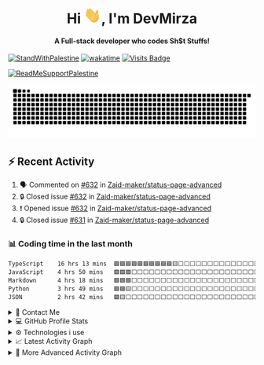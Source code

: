 <div align="center">
    <h1 align="center">Hi <img width="35" src="https://github.com/1999AZZAR/1999AZZAR/blob/readme/resources/img/waving.gif">, I'm DevMirza</h1>
    <h4 align="center">A Full-stack developer who codes Sh$t Stuffs!</h4>
</div>

[![StandWithPalestine](https://raw.githubusercontent.com/Safouene1/support-palestine-banner/master/StandWithPalestine.svg)](https://github.com/Safouene1/support-palestine-banner)
[![wakatime](https://wakatime.com/badge/user/d594dc95-07a5-471b-a3e1-8d5fea65bed3.svg)](https://wakatime.com/@d594dc95-07a5-471b-a3e1-8d5fea65bed3)
[![Visits Badge](https://badges.pufler.dev/visits/Zaid-maker/badge-it)](https://badges.pufler.dev)

[![ReadMeSupportPalestine](https://raw.githubusercontent.com/Safouene1/support-palestine-banner/master/banner-support.svg)](https://github.com/Safouene1/support-palestine-banner)

<div align="center">
    <a href="https://www.devmirza.ml">
        <img src="https://github.com/Zaid-maker/Zaid-maker/blob/output/github-snake-dark.svg" alt="snake" />
    </a>
</div>

## ⚡ Recent Activity

<!--START_SECTION:activity-->
1. 🗣 Commented on [#632](https://github.com/Zaid-maker/status-page-advanced/issues/632#issuecomment-2565088607) in [Zaid-maker/status-page-advanced](https://github.com/Zaid-maker/status-page-advanced)
2. 🔒 Closed issue [#632](https://github.com/Zaid-maker/status-page-advanced/issues/632) in [Zaid-maker/status-page-advanced](https://github.com/Zaid-maker/status-page-advanced)
3. ❗ Opened issue [#632](https://github.com/Zaid-maker/status-page-advanced/issues/632) in [Zaid-maker/status-page-advanced](https://github.com/Zaid-maker/status-page-advanced)
4. 🔒 Closed issue [#631](https://github.com/Zaid-maker/status-page-advanced/issues/631) in [Zaid-maker/status-page-advanced](https://github.com/Zaid-maker/status-page-advanced)
<!--END_SECTION:activity-->

### :bar_chart: Coding time in the last month

<!--START_SECTION:waka-->

```txt
TypeScript    16 hrs 13 mins  🟩🟩🟩🟩🟩🟩🟩🟩🟩🟩🟨⬜⬜⬜⬜⬜⬜⬜⬜⬜⬜⬜⬜⬜⬜   41.67 %
JavaScript    4 hrs 50 mins   🟩🟩🟩⬜⬜⬜⬜⬜⬜⬜⬜⬜⬜⬜⬜⬜⬜⬜⬜⬜⬜⬜⬜⬜⬜   12.42 %
Markdown      4 hrs 18 mins   🟩🟩🟩⬜⬜⬜⬜⬜⬜⬜⬜⬜⬜⬜⬜⬜⬜⬜⬜⬜⬜⬜⬜⬜⬜   11.05 %
Python        3 hrs 49 mins   🟩🟩🟨⬜⬜⬜⬜⬜⬜⬜⬜⬜⬜⬜⬜⬜⬜⬜⬜⬜⬜⬜⬜⬜⬜   09.81 %
JSON          2 hrs 42 mins   🟩🟨⬜⬜⬜⬜⬜⬜⬜⬜⬜⬜⬜⬜⬜⬜⬜⬜⬜⬜⬜⬜⬜⬜⬜   06.97 %
```

<!--END_SECTION:waka-->

<details>
    <summary>💌 Contact Me</summary>
    <div>
        <samp>
            <h2 align="center">😎 you can reach me at:</h2>
            <p align="center">
                <a href="https://www.linkedin.com/in/zaid-hafeez-7084b0149/" target="blank">
                    <img src="https://img.shields.io/badge/linkedin-%231DA1F2.svg?style=for-the-badge&logo=linkedin&logoColor=white" height="30" />
                </a>
            </p>
        </samp>
    </div>
</details>

<details>
  <summary>💻 GitHub Profile Stats</summary>
    <div>
        <h2 align="center">📊 Github Stats</h2>
        <br />
        <p align="center">
            <a href="https://github.com/Zaid-maker">
                <img src="https://github-readme-streak-stats-blush-two.vercel.app?user=Zaid-maker&theme=dark&hide_border=true&date_format=j%20M%5B%20Y%5D" />
            </a>
        </p>
        <p align="center">
            <a href="https://github.com/Zaid-maker">
                <img width="49.5%" src="https://github-readme-stats.vercel.app/api?username=Zaid-maker&show_icons=true&count_private=true&theme=react&hide_border=true&bg_color=0D1117" />
                <img width="49.5%" src="https://github-readme-activity-graph.vercel.app/graph?username=Zaid-maker&bg_color=0D1117&color=5BCDEC&line=5BCDEC&point=FFFFFF&hide_border=true" />
            </a>
        </p>
    </div>
</details>

<details>
    <summary>⚙️ Technologies i use</summary>
    <div>
        <h2 align="center"> ⚙️ Technologies I use </h2>
        <img src="https://skillicons.dev/icons?i=html,css,javascript,c,cpp,tailwindcss,nextjs,react,github,mongodb,github,linkedin,nodejs,git,express&theme=dark" />
    </div>
</details>

<details>
  <summary>📈 Latest Activity Graph</summary>
  <br/>
  <h2 align="center">👇 latest contribution 👇</h2>
    <a href="https://github.com/Zaid-maker/"><img alt="Zaid-maker's Activity Graph" src="https://github-readme-activity-graph.vercel.app/graph?username=Zaid-maker&bg_color=0D1117&color=5BCDEC&line=5BCDEC&point=FFFFFF&hide_border=true" /></a>
</details>

<details>
    <summary>🤡 More Advanced Activity Graph</summary>
    <br />
    <h2 align="center">🤡 More Advanced Activity Graph</h2>
    <img src="https://raw.githubusercontent.com/Zaid-maker/Zaid-maker/master/profile-3d-contrib/profile-night-green.svg" />
</details>
